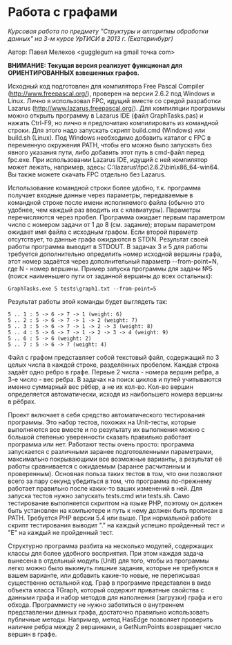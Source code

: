 Работа с графами
================

*Курсовая работа по предмету "Структуры и алгоритмы обработки данных" на 3-м курсе УрТИСИ в 2013 г. (Екатеринбург)*

Автор: Павел Мелехов &lt;gugglegum на gmail точка com&gt;

**ВНИМАНИЕ: Текущая версия реализует функционал для ОРИЕНТИРОВАННЫХ взвешенных графов.**

Исходный код подготовлен для компилятора Free Pascal Compiler (http://www.freepascal.org/), проверен на версии 2.6.2 под Windows и Linux. Лично я использовал FPC, идущий вместе со средой разработки Lazarus (http://www.lazarus.freepascal.org/). Для компиляции программы можно открыть программу в Lazarus IDE (файл GraphTasks.pas) и нажать Ctrl-F9, но лично я предпочитаю компилировать из командной строки. Для этого надо запускать скрипт build.cmd (Windows) или build.sh (Linux). Под Windows необходимо добавить каталог с FPC в переменную окружения PATH, чтобы его можно было запускать без явного указания пути, либо добавить этот путь в cmd-файл перед fpc.exe. При использовании Lazarus IDE, идущий с ней компилятор может лежать, например, здесь: C:\lazarus\fpc\2.6.2\bin\x86_64-win64. Вы также можете скачать FPC отдельно без Lazarus.

Использование командной строки более удобно, т.к. программа получает входные данные через параметры, передаваемые в командной строке после имени исполняемого файла (обычно это удобнее, чем каждый раз вводить их с клавиатуры). Параметры перечисляются через пробел. Программа ожидает первым параметром число с номером задачи от 1 до 8 (см. задание); вторым параметром ожидает имя файла с исходным графом. Если второй параметр отсутствует, то данные графа ожидаются в STDIN. Результат своей работы программа выводит в STDOUT. В задачах 3 и 5 для работы требуется дополнительно определить номер исходной вершины графа, этот номер задаётся через дополнительный параметр --from-point=N, где N - номер вершины. Пример запуска программы для задачи №5 (поиск наименьшего пути от заданной вершины до всех остальных):

`GraphTasks.exe 5 tests\graph1.txt --from-point=5`

Результат работы этой команды будет выглядеть так:


    5 .. 1 : 5 -> 6 -> 7 -> 1 (weight: 6)
    5 .. 2 : 5 -> 6 -> 7 -> 1 -> 2 (weight: 7)
    5 .. 3 : 5 -> 6 -> 7 -> 1 -> 2 -> 3 (weight: 8)
    5 .. 4 : 5 -> 6 -> 7 -> 1 -> 2 -> 3 -> 4 (weight: 9)
    5 .. 6 : 5 -> 6 (weight: 2)
    5 .. 7 : 5 -> 6 -> 7 (weight: 4)


Файл с графом представляет собой текстовый файл, содержащий по 3 целых числа в каждой строке, разделённых пробелом. Каждая строка задаёт одно ребро в графе. Первые 2 числа - номера вершин ребра, а 3-е число - вес ребра. В задачах на поиск циклов и путей учитываются именно суммарный вес рёбер, а не их кол-во. Кол-во вершин определяется автоматически, исходя из наибольшего номера вершины в рёбрах.

Проект включает в себя средство автоматического тестирования программы. Это набор тестов, похожих на Unit-тесты, которые выполняются все вместе и по результату их выполнения можно с большой степенью уверенности сказать правильно работает программа или нет. Работают тесты очень просто: программа запускается с различными заранее подготовленными параметрами, максимально покрывающими все возможные варианты, а результат её работы сравнивается с ожидаемым (заранее расчитанным и проверенным). Основная польза таких тестов в том, что они позволяют всего за пару секунд убедиться в том, что программа по-прежнему работает правильно после каких-то ваших изменений в ней. Для запуска тестов нужно запускать tests.cmd или tests.sh. Само тестирование выполняется скриптом на языке PHP, поэтому он должен быть установлен на компьютере и путь к нему должен быть прописан в PATH. Требуется PHP версии 5.4 или выше. При нормальной работе скрипт тестирования выводит "." на каждый успешно пройденный тест и "E" на каждый не пройденный тест.

Структурно программа разбита на несколько модулей, содержащих классы для более удобного восприятия. При этом каждая задача вынесена в отдельный модуль (Unit) для того, чтобы из программы легко можно было выкинуть лишние задания, которые не требуются в вашем варианте, или добавить какие-то новые, не переписывая существенно остальной код. Граф в программе представлен в виде объекта класса TGraph, который содержит приватные свойства с данными графа и набор методов для наполнения (загрузки) графа и его обхода. Программисту не нужно заботиться о внутреннем представлении данных графа, достаточно правильно использовать публичные методы. Например, метод HasEdge позволяет проверить наличие ребра между 2 вершинами, а GetNumPoints возвращает число вершин в графе.
